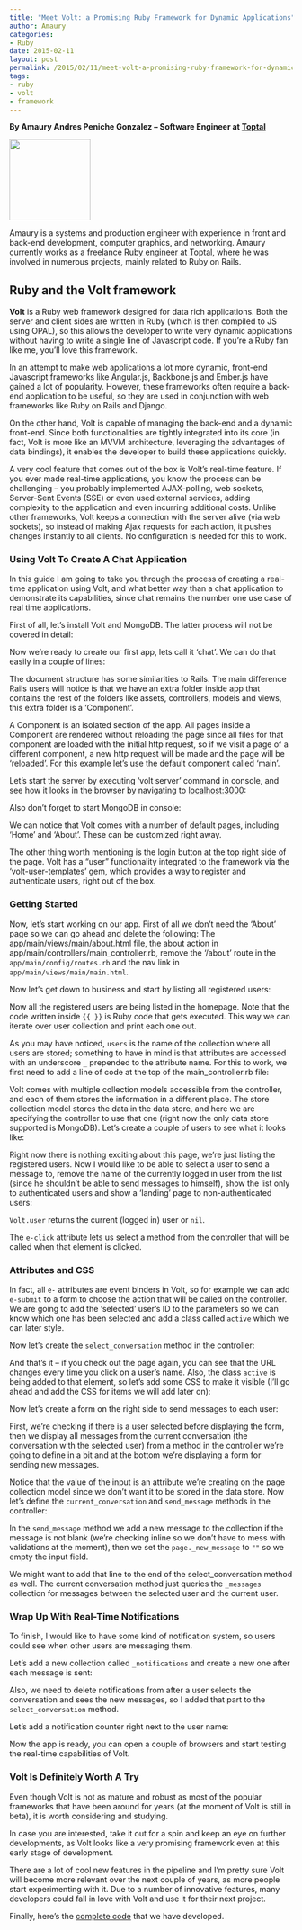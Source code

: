 ```yaml
---
title: "Meet Volt: a Promising Ruby Framework for Dynamic Applications"
author: Amaury
categories:
- Ruby
date: 2015-02-11
layout: post
permalink: /2015/02/11/meet-volt-a-promising-ruby-framework-for-dynamic-applications/
tags:
- ruby
- volt
- framework
---
```


**By Amaury Andres Peniche Gonzalez – Software Engineer at
[Toptal](http://www.toptal.com/)**

<img src="http://rubylearning.com/images/amaury.jpg" width=144 height=144>
</img>

Amaury is a systems and production engineer with experience in front and
back-end development, computer graphics, and networking. Amaury
currently works as a freelance [Ruby engineer at
Toptal](http://www.toptal.com/ruby), where he was involved in numerous
projects, mainly related to Ruby on Rails.
<!--more-->

Ruby and the Volt framework
---------------------------

**Volt** is a Ruby web framework designed for data rich applications.
Both the server and client sides are written in Ruby (which is then
compiled to JS using OPAL), so this allows the developer to write very
dynamic applications without having to write a single line of Javascript
code. If you’re a Ruby fan like me, you’ll love this framework.

In an attempt to make web applications a lot more dynamic, front-end
Javascript frameworks like Angular.js, Backbone.js and Ember.js have
gained a lot of popularity. However, these frameworks often require a
back-end application to be useful, so they are used in conjunction with
web frameworks like Ruby on Rails and Django.

On the other hand, Volt is capable of managing the back-end and a
dynamic front-end. Since both functionalities are tightly integrated
into its core (in fact, Volt is more like an MVVM architecture,
leveraging the advantages of data bindings), it enables the developer to
build these applications quickly.

A very cool feature that comes out of the box is Volt’s real-time
feature. If you ever made real-time applications, you know the process
can be challenging – you probably implemented AJAX-polling, web sockets,
Server-Sent Events (SSE) or even used external services, adding
complexity to the application and even incurring additional costs.
Unlike other frameworks, Volt keeps a connection with the server alive
(via web sockets), so instead of making Ajax requests for each action,
it pushes changes instantly to all clients. No configuration is needed
for this to work.

### Using Volt To Create A Chat Application

In this guide I am going to take you through the process of creating a
real-time application using Volt, and what better way than a chat
application to demonstrate its capabilities, since chat remains the
number one use case of real time applications.

First of all, let’s install Volt and MongoDB. The latter process will
not be covered in detail:

<script src="https://bitbucket.org/teamrubylearning/rubylearning-code-snippets/src/0f03f5437f3c9821ce6d49ce3424afda431808f1/2015/02/11/meet-volt-a-promising-ruby-framework-for-dynamic-applications/setup_part1.sh?embed=t"></script>

Now we’re ready to create our first app, lets call it ‘chat’. We can do
that easily in a couple of lines:

<script src="https://bitbucket.org/teamrubylearning/rubylearning-code-snippets/src/0f03f5437f3c9821ce6d49ce3424afda431808f1/2015/02/11/meet-volt-a-promising-ruby-framework-for-dynamic-applications/main_part2.html?embed=t"></script>

The document structure has some similarities to Rails. The main
difference Rails users will notice is that we have an extra folder
inside app that contains the rest of the folders like assets,
controllers, models and views, this extra folder is a ‘Component’.

A Component is an isolated section of the app. All pages inside a
Component are rendered without reloading the page since all files for
that component are loaded with the initial http request, so if we visit
a page of a different component, a new http request will be made and the
page will be ‘reloaded’. For this example let’s use the default
component called ‘main’.

Let’s start the server by executing ‘volt server’ command in console,
and see how it looks in the browser by navigating to
[localhost:3000](http://localhost:3000):

<script src="https://bitbucket.org/teamrubylearning/rubylearning-code-snippets/src/461f71e3d021d66681b73fe24af2909fc58b5053/2015/02/11/meet-volt-a-promising-ruby-framework-for-dynamic-applications/start_server.sh?embed=t"></script>

Also don’t forget to start MongoDB in console:

<script src="https://bitbucket.org/teamrubylearning/rubylearning-code-snippets/src/0f03f5437f3c9821ce6d49ce3424afda431808f1/2015/02/11/meet-volt-a-promising-ruby-framework-for-dynamic-applications/start_mongod.sh?embed=t"></script>

We can notice that Volt comes with a number of default pages, including
‘Home’ and ‘About’. These can be customized right away.

The other thing worth mentioning is the login button at the top right
side of the page. Volt has a “user” functionality integrated to the
framework via the ‘volt-user-templates’ gem, which provides a way to
register and authenticate users, right out of the box.

### Getting Started

Now, let’s start working on our app. First of all we don’t need the
‘About’ page so we can go ahead and delete the following: The
app/main/views/main/about.html file, the about action in
app/main/controllers/main\_controller.rb, remove the ‘/about’ route in
the `app/main/config/routes.rb` and the nav link in
`app/main/views/main/main.html`.

<script src="https://bitbucket.org/teamrubylearning/rubylearning-code-snippets/src/461f71e3d021d66681b73fe24af2909fc58b5053/2015/02/11/meet-volt-a-promising-ruby-framework-for-dynamic-applications/main_part1.html?embed=t"></script>

Now let’s get down to business and start by listing all registered
users:

<script src="https://bitbucket.org/teamrubylearning/rubylearning-code-snippets/src/461f71e3d021d66681b73fe24af2909fc58b5053/2015/02/11/meet-volt-a-promising-ruby-framework-for-dynamic-applications/main_part2.html?embed=t"></script>

Now all the registered users are being listed in the homepage. Note that
the code written inside `{{ }}` is Ruby code that gets executed. This way
we can iterate over user collection and print each one out.

As you may have noticed, `users` is the name of the collection where
all users are stored; something to have in mind is that attributes are
accessed with an underscore `_` prepended to the attribute name. For
this to work, we first need to add a line of code at the top of the
main_controller.rb file:

<script src="https://bitbucket.org/teamrubylearning/rubylearning-code-snippets/src/0f03f5437f3c9821ce6d49ce3424afda431808f1/2015/02/11/meet-volt-a-promising-ruby-framework-for-dynamic-applications/main_controller.part1.rb?embed=t"></script>

Volt comes with multiple collection models accessible from the
controller, and each of them stores the information in a different
place. The store collection model stores the data in the data store, and
here we are specifying the controller to use that one (right now the
only data store supported is MongoDB). Let’s create a couple of users to
see what it looks like:

Right now there is nothing exciting about this page, we’re just listing
the registered users. Now I would like to be able to select a user to
send a message to, remove the name of the currently logged in user from
the list (since he shouldn’t be able to send messages to himself), show
the list only to authenticated users and show a ‘landing’ page to
non-authenticated users:

<script src="https://bitbucket.org/teamrubylearning/rubylearning-code-snippets/src/0f03f5437f3c9821ce6d49ce3424afda431808f1/2015/02/11/meet-volt-a-promising-ruby-framework-for-dynamic-applications/main_.part3.html?embed=t"></script>

`Volt.user` returns the current (logged in) user or `nil`.

The `e-click` attribute lets us select a method from the controller that
will be called when that element is clicked.

### Attributes and CSS

In fact, all `e-` attributes are event binders in Volt, so for example
we can add `e-submit` to a form to choose the action that will be called
on the controller. We are going to add the ‘selected’ user’s ID to the
parameters so we can know which one has been selected and add a class
called `active` which we can later style.

Now let’s create the `select_conversation` method in the controller:

<script src="https://bitbucket.org/teamrubylearning/rubylearning-code-snippets/src/0f03f5437f3c9821ce6d49ce3424afda431808f1/2015/02/11/meet-volt-a-promising-ruby-framework-for-dynamic-applications/main_controller.part2.html?embed=t"></script>

And that’s it – if you check out the page again, you can see that the
URL changes every time you click on a user’s name. Also, the class
`active` is being added to that element, so let’s add some CSS to make
it visible (I’ll go ahead and add the CSS for items we will add later
on):

Now let’s create a form on the right side to send messages to each user:

First, we’re checking if there is a user selected before displaying the
form, then we display all messages from the current conversation (the
conversation with the selected user) from a method in the controller
we’re going to define in a bit and at the bottom we’re displaying a form
for sending new messages.

Notice that the value of the input is an attribute we’re creating on the
page collection model since we don’t want it to be stored in the data
store. Now let’s define the `current_conversation` and `send_message`
methods in the controller:

<script src="https://bitbucket.org/teamrubylearning/rubylearning-code-snippets/src/0f03f5437f3c9821ce6d49ce3424afda431808f1/2015/02/11/meet-volt-a-promising-ruby-framework-for-dynamic-applications/main_controller.part3.rb?embed=t"></script>

In the `send_message` method we add a new message to the collection if
the message is not blank (we’re checking inline so we don’t have to mess
with validations at the moment), then we set the `page._new_message` to
`""` so we empty the input field.

We might want to add that line to the end of the select\_conversation
method as well. The current conversation method just queries the
`_messages` collection for messages between the selected user and the
current user.

### Wrap Up With Real-Time Notifications

To finish, I would like to have some kind of notification system, so
users could see when other users are messaging them.

Let’s add a new collection called `_notifications` and create a new one
after each message is sent:

Also, we need to delete notifications from after a user selects the
conversation and sees the new messages, so I added that part to the
`select_conversation` method.

Let’s add a notification counter right next to the user name:

<script src="https://bitbucket.org/teamrubylearning/rubylearning-code-snippets/src/0f03f5437f3c9821ce6d49ce3424afda431808f1/2015/02/11/meet-volt-a-promising-ruby-framework-for-dynamic-applications/index_main.part1.html?embed=t"></script>

Now the app is ready, you can open a couple of browsers and start
testing the real-time capabilities of Volt.

### Volt Is Definitely Worth A Try

Even though Volt is not as mature and robust as most of the popular
frameworks that have been around for years (at the moment of Volt is
still in beta), it is worth considering and studying.

In case you are interested, take it out for a spin and keep an eye on
further developments, as Volt looks like a very promising framework even
at this early stage of development.

There are a lot of cool new features in the pipeline and I’m pretty sure
Volt will become more relevant over the next couple of years, as more
people start experimenting with it. Due to a number of innovative
features, many developers could fall in love with Volt and use it for
their next project.

Finally, here’s the [complete
code](https://gist.github.com/apeniche/2bb6edd82c3e3e0044e6) that we have
developed.
<script src="https://gist.github.com/apeniche/2bb6edd82c3e3e0044e6.js"></script>
